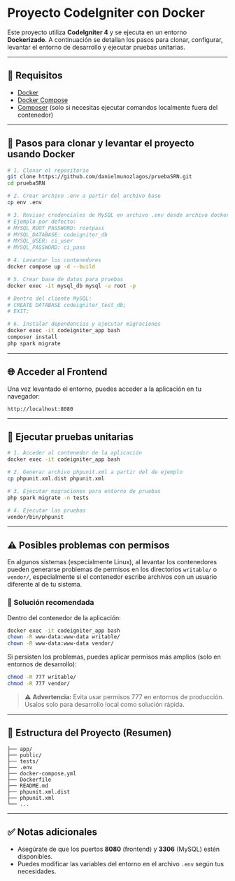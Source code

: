 # Proyecto CodeIgniter con Docker

Este proyecto utiliza **CodeIgniter 4** y se ejecuta en un entorno **Dockerizado**. A continuación se detallan los pasos para clonar, configurar, levantar el entorno de desarrollo y ejecutar pruebas unitarias.

---

## 🚀 Requisitos

- [Docker](https://www.docker.com/)
- [Docker Compose](https://docs.docker.com/compose/)
- [Composer](https://getcomposer.org/) (solo si necesitas ejecutar comandos localmente fuera del contenedor)

---

## 🔧 Pasos para clonar y levantar el proyecto usando Docker

```bash
# 1. Clonar el repositorio
git clone https://github.com/danielmunozlagos/pruebaSRN.git
cd pruebaSRN

# 2. Crear archivo .env a partir del archivo base
cp env .env

# 3. Revisar credenciales de MySQL en archivo .env desde archivo docker-compose.yml
# Ejemplo por defecto:
# MYSQL_ROOT_PASSWORD: rootpass
# MYSQL_DATABASE: codeigniter_db
# MYSQL_USER: ci_user
# MYSQL_PASSWORD: ci_pass

# 4. Levantar los contenedores
docker compose up -d --build

# 5. Crear base de datos para pruebas
docker exec -it mysql_db mysql -u root -p

# Dentro del cliente MySQL:
# CREATE DATABASE codeigniter_test_db;
# EXIT;

# 6. Instalar dependencias y ejecutar migraciones
docker exec -it codeigniter_app bash
composer install
php spark migrate
```

---

## 🌐 Acceder al Frontend

Una vez levantado el entorno, puedes acceder a la aplicación en tu navegador:

```
http://localhost:8080
```

---

## 🧪 Ejecutar pruebas unitarias

```bash
# 1. Acceder al contenedor de la aplicación
docker exec -it codeigniter_app bash

# 2. Generar archivo phpunit.xml a partir del de ejemplo
cp phpunit.xml.dist phpunit.xml

# 3. Ejecutar migraciones para entorno de pruebas
php spark migrate -n tests

# 4. Ejecutar las pruebas
vendor/bin/phpunit
```

---

## ⚠️ Posibles problemas con permisos

En algunos sistemas (especialmente Linux), al levantar los contenedores pueden generarse problemas de permisos en los directorios `writable/` o `vendor/`, especialmente si el contenedor escribe archivos con un usuario diferente al de tu sistema.

### 🔧 Solución recomendada

Dentro del contenedor de la aplicación:

```bash
docker exec -it codeigniter_app bash
chown -R www-data:www-data writable/
chown -R www-data:www-data vendor/
```

Si persisten los problemas, puedes aplicar permisos más amplios (solo en entornos de desarrollo):

```bash
chmod -R 777 writable/
chmod -R 777 vendor/
```

> ⚠️ **Advertencia:** Evita usar permisos 777 en entornos de producción. Úsalos solo para desarrollo local como solución rápida.

---

## 📁 Estructura del Proyecto (Resumen)

```
├── app/
├── public/
├── tests/
├── .env
├── docker-compose.yml
├── Dockerfile
├── README.md
├── phpunit.xml.dist
├── phpunit.xml
└── ...
```

---

## ✅ Notas adicionales

- Asegúrate de que los puertos **8080** (frontend) y **3306** (MySQL) estén disponibles.
- Puedes modificar las variables del entorno en el archivo `.env` según tus necesidades.
